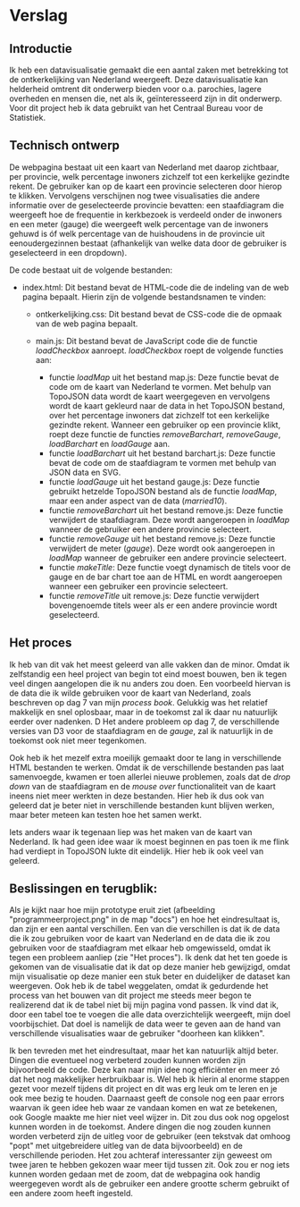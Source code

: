 # Verslag

Introductie
-----------
Ik heb een datavisualisatie gemaakt die een aantal zaken met betrekking tot de ontkerkelijking van Nederland weergeeft. Deze datavisualisatie kan helderheid omtrent dit onderwerp bieden voor 
o.a. parochies, lagere overheden en mensen die, net als ik, geïnteresseerd zijn in dit onderwerp. Voor dit project heb ik data gebruikt van het Centraal Bureau voor de Statistiek.



Technisch ontwerp
-----------------
De webpagina bestaat uit een kaart van Nederland met daarop zichtbaar, per provincie, welk percentage inwoners zichzelf tot een kerkelijke gezindte rekent. De gebruiker kan op de kaart een provincie selecteren door hierop te klikken. Vervolgens verschijnen nog twee visualisaties die andere informatie over de geselecteerde provincie bevatten:  een staafdiagram die weergeeft hoe de frequentie in kerkbezoek is verdeeld onder de inwoners en een meter (gauge) die weergeeft welk percentage van de inwoners gehuwd is óf welk percentage van de huishoudens in de provincie uit eenoudergezinnen bestaat (afhankelijk van welke data door de gebruiker is geselecteerd in een dropdown).

De code bestaat uit de volgende bestanden:

* index.html:
	Dit bestand bevat de HTML-code die de indeling van de web pagina bepaalt. Hierin zijn de volgende bestandsnamen te vinden:
	* ontkerkelijking.css: 
		Dit bestand bevat de CSS-code die de opmaak van de web pagina bepaalt.

	* main.js:
	Dit bestand bevat de JavaScript code die de functie *loadCheckbox* aanroept. *loadCheckbox* roept de volgende functies aan:
		*	functie *loadMap* uit het bestand map.js:
		      Deze functie bevat de code om de kaart van Nederland te vormen. Met behulp van TopoJSON data wordt de kaart weergegeven en vervolgens wordt de kaart gekleurd naar de data in het TopoJSON bestand, over het percentage inwoners dat zichzelf tot een kerkelijke gezindte rekent. Wanneer een gebruiker op een provincie klikt, roept deze functie de functies *removeBarchart*, *removeGauge*, *loadBarchart* en *loadGauge* aan. 
		*	functie *loadBarchart* uit het bestand barchart.js: 
			  Deze functie bevat de code om de staafdiagram te vormen met behulp van JSON data en SVG.
		*	functie *loadGauge* uit het bestand gauge.js:
			  Deze functie gebruikt hetzelde TopoJSON bestand als de functie *loadMap*, maar een ander aspect van de data (*married10*).
		*	functie *removeBarchart* uit het bestand remove.js:
			  Deze functie verwijdert de staafdiagram. Deze wordt aangeroepen in *loadMap* wanneer de gebruiker een andere provincie selecteert.
		*	functie *removeGauge* uit het bestand remove.js:
			  Deze functie verwijdert de meter (*gauge*). Deze wordt ook aangeroepen in *loadMap* wanneer de gebruiker een andere provincie selecteert.
		* 	functie *makeTitle*:
			  Deze functie voegt dynamisch de titels voor de gauge en de bar chart toe aan de HTML en wordt aangeroepen wanneer een gebruiker een provincie selecteert.
		*	functie *removeTitle* uit remove.js:
			  Deze functie verwijdert bovengenoemde titels weer als er een andere provincie wordt geselecteerd.	


Het proces
----------
Ik heb van dit vak het meest geleerd van alle vakken dan de minor. Omdat ik zelfstandig een heel project van begin tot eind moest bouwen, ben ik tegen veel dingen aangelopen die ik nu anders zou doen. Een voorbeeld hiervan is de data die ik wilde gebruiken voor de kaart van Nederland, zoals beschreven op dag 7 van mijn *process book*. Gelukkig was het relatief makkelijk en snel oplosbaar, maar in de toekomst zal ik daar nu natuurlijk eerder over nadenken. D
Het andere probleem op dag 7, de verschillende versies van D3 voor de staafdiagram en de *gauge*, zal ik natuurlijk in de toekomst ook niet meer tegenkomen.

Ook heb ik het mezelf extra moeilijk gemaakt door te lang in verschillende HTML bestanden te werken. Omdat ik de verschillende bestanden pas laat samenvoegde, kwamen er toen allerlei nieuwe problemen, zoals dat de *drop down* van de staafdiagram en de *mouse over* functionaliteit van de kaart ineens niet meer werkten in deze bestanden. Hier heb ik dus ook van geleerd dat je beter niet in verschillende bestanden kunt blijven werken, maar beter meteen kan testen hoe het samen werkt.

Iets anders waar ik tegenaan liep was het maken van de kaart van Nederland. Ik had geen idee waar ik moest beginnen en pas toen ik me flink had verdiept in TopoJSON lukte dit eindelijk. Hier heb ik ook veel van geleerd. 


Beslissingen en terugblik:
-------------------------
Als je kijkt naar hoe mijn prototype eruit ziet (afbeelding "programmeerproject.png" in de map "docs") en hoe het eindresultaat is, dan zijn er een aantal verschillen. Een van die verschillen is dat ik de data die ik zou gebruiken voor de kaart van Nederland en de data die ik zou gebruiken voor de staafdiagram met elkaar heb omgewisseld, omdat ik tegen een probleem aanliep (zie "Het proces"). Ik denk dat het ten goede is gekomen van de visualisatie dat ik dat op deze manier heb gewijzigd, omdat mijn visualisatie op deze manier een stuk beter en duidelijker de dataset kan weergeven. Ook heb ik de tabel weggelaten, omdat ik gedurdende het process van het bouwen van dit project me steeds meer begon te realizerend dat ik de tabel niet bij mijn pagina vond passen. Ik vind dat ik, door een tabel toe te voegen die alle data overzichtelijk weergeeft, mijn doel voorbijschiet. Dat doel is namelijk de data weer te geven aan de hand van verschillende visualisaties waar de gebruiker "doorheen kan klikken". 

Ik ben tevreden met het eindresultaat, maar het kan natuurlijk altijd beter. Dingen die eventueel nog verbeterd zouden kunnen worden zijn bijvoorbeeld de code. Deze kan naar mijn idee nog efficiënter en meer zó dat het nog makkelijker herbruikbaar is. Wel heb ik hierin al enorme stappen gezet voor mezelf tijdens dit project en dit was erg leuk om te leren en je ook mee bezig te houden. Daarnaast geeft de console nog een paar errors waarvan ik geen idee heb waar ze vandaan komen en wat ze betekenen, ook Google maakte me hier niet veel wijzer in. Dit zou dus ook nog opgelost kunnen worden in de toekomst. Andere dingen die nog zouden kunnen worden verbeterd zijn de uitleg voor de gebruiker (een tekstvak dat omhoog "popt" met uitgebreidere uitleg van de data bijvoorbeeld) en de verschillende perioden. Het zou achteraf interessanter zijn geweest om twee jaren te hebben gekozen waar meer tijd tussen zit. Ook zou er nog iets kunnen worden gedaan met de zoom, dat de webpagina ook handig weergegeven wordt als de gebruiker een andere grootte scherm gebruikt of een andere zoom heeft ingesteld.




